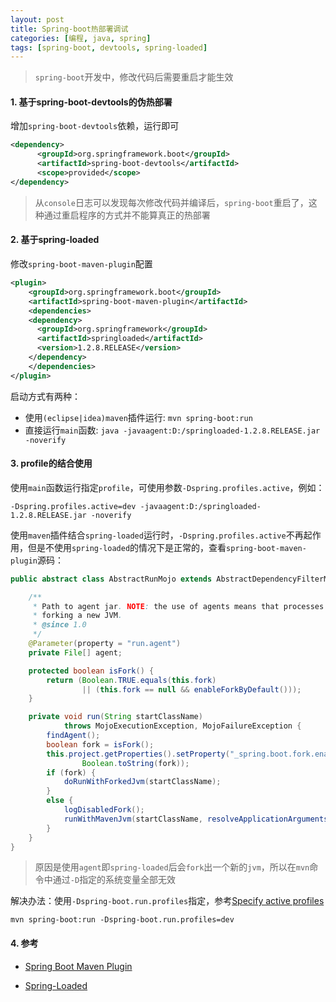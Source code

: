```yaml
---
layout: post
title: Spring-boot热部署调试
categories: [编程, java, spring]
tags: [spring-boot, devtools, spring-loaded]
---
```



> `spring-boot`开发中，修改代码后需要重启才能生效

#### 1. 基于spring-boot-devtools的伪热部署

增加`spring-boot-devtools`依赖，运行即可
```xml
<dependency>
      <groupId>org.springframework.boot</groupId>
      <artifactId>spring-boot-devtools</artifactId>
      <scope>provided</scope>
</dependency>
```

> 从`console`日志可以发现每次修改代码并编译后，`spring-boot`重启了，这种通过重启程序的方式并不能算真正的热部署

#### 2. 基于spring-loaded

修改`spring-boot-maven-plugin`配置

```xml
<plugin>
    <groupId>org.springframework.boot</groupId>
    <artifactId>spring-boot-maven-plugin</artifactId>
    <dependencies>
    <dependency>
      <groupId>org.springframework</groupId>
      <artifactId>springloaded</artifactId>
      <version>1.2.8.RELEASE</version>
    </dependency>
    </dependencies>
</plugin>
```

启动方式有两种：

* 使用`(eclipse|idea)maven`插件运行: `mvn spring-boot:run`
* 直接运行`main`函数: `java -javaagent:D:/springloaded-1.2.8.RELEASE.jar -noverify`

#### 3. profile的结合使用

使用`main`函数运行指定`profile`，可使用参数`-Dspring.profiles.active`，例如：

```
-Dspring.profiles.active=dev -javaagent:D:/springloaded-1.2.8.RELEASE.jar -noverify
```

使用`maven`插件结合`spring-loaded`运行时，`-Dspring.profiles.active`不再起作用，但是不使用`spring-loaded`的情况下是正常的，查看`spring-boot-maven-plugin`源码：

```java
public abstract class AbstractRunMojo extends AbstractDependencyFilterMojo {

	/**
	 * Path to agent jar. NOTE: the use of agents means that processes will be started by
	 * forking a new JVM.
	 * @since 1.0
	 */
	@Parameter(property = "run.agent")
	private File[] agent;

	protected boolean isFork() {
		return (Boolean.TRUE.equals(this.fork)
				|| (this.fork == null && enableForkByDefault()));
	}

	private void run(String startClassName)
			throws MojoExecutionException, MojoFailureException {
		findAgent();
		boolean fork = isFork();
		this.project.getProperties().setProperty("_spring.boot.fork.enabled",
				Boolean.toString(fork));
		if (fork) {
			doRunWithForkedJvm(startClassName);
		}
		else {
			logDisabledFork();
			runWithMavenJvm(startClassName, resolveApplicationArguments().asArray());
		}
	}
}
```

> 原因是使用`agent`即`spring-loaded`后会`fork`出一个新的`jvm`，所以在`mvn`命令中通过`-D`指定的系统变量全部无效


解决办法：使用`-Dspring-boot.run.profiles`指定，参考[Specify active profiles](https://docs.spring.io/spring-boot/docs/1.5.9.RELEASE/maven-plugin/examples/run-profiles.html)

```
mvn spring-boot:run -Dspring-boot.run.profiles=dev
```

#### 4. 参考

* [Spring Boot Maven Plugin](https://docs.spring.io/spring-boot/docs/1.5.9.RELEASE/maven-plugin/)

* [Spring-Loaded](https://github.com/spring-projects/spring-loaded)
